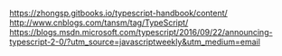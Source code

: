 https://zhongsp.gitbooks.io/typescript-handbook/content/
http://www.cnblogs.com/tansm/tag/TypeScript/
https://blogs.msdn.microsoft.com/typescript/2016/09/22/announcing-typescript-2-0/?utm_source=javascriptweekly&utm_medium=email
